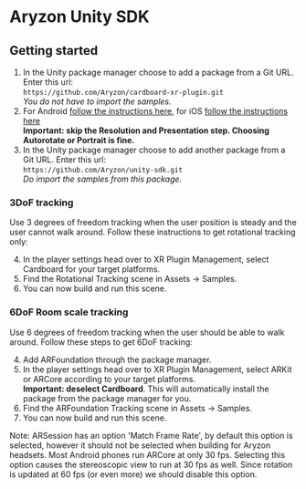 # Aryzon Unity SDK
## Getting started
1. In the Unity package manager choose to add a package from a Git URL. Enter this url:<br>`https://github.com/Aryzon/cardboard-xr-plugin.git`<br>*You do not have to import the samples.*
2. For Android [follow the instructions here](https://developers.google.com/cardboard/develop/unity/quickstart#player_settings), for iOS [follow the instructions here](https://developers.google.com/cardboard/develop/unity/quickstart#player_settings_2)<br>**Important: skip the Resolution and Presentation step. Choosing Autorotate or Portrait is fine.**
3. In the Unity package manager choose to add another package from a Git URL. Enter this url:<br>`https://github.com/Aryzon/unity-sdk.git`<br>*Do import the samples from this package.*

### 3DoF tracking
Use 3 degrees of freedom tracking when the user position is steady and the user cannot walk around. Follow these instructions to get rotational tracking only:

4. In the player settings head over to XR Plugin Management, select Cardboard for your target platforms.
5. Find the Rotational Tracking scene in Assets -> Samples.
6. You can now build and run this scene.

### 6DoF Room scale tracking
Use 6 degrees of freedom tracking when the user should be able to walk around. Follow these steps to get 6DoF tracking:

4. Add ARFoundation through the package manager.
5. In the player settings head over to XR Plugin Management, select ARKit or ARCore according to your target platforms.<br>**Important: deselect Cardboard**. This will automatically install the package from the package manager for you.
6. Find the ARFoundation Tracking scene in Assets -> Samples.
7. You can now build and run this scene.

Note: ARSession has an option 'Match Frame Rate', by default this option is selected, however it should not be selected when building for Aryzon headsets. Most Android phones run ARCore at only 30 fps. Selecting this option causes the stereoscopic view to run at 30 fps as well. Since rotation is updated at 60 fps (or even more) we should disable this option.
